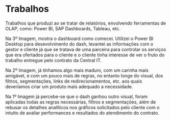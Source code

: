 # Trabalhos
Trabalhos que produzi ao se tratar de relatórios, envolvendo ferramentas de OLAP, como: Power BI, SAP Dashboards, Tableau, etc.

Na 3º Imagem, mostra o dashboard como comecei. Utilizei o Power BI Desktop para desevolvimento do dash, levantei as informações com o gestor e cliente já que se tratava de uma parceira para controlar os serviços que era ofertados para o cliente e o cliente tinha interesse de ver o fruto do trabalho entregue pelo contrato da Central IT.

Na 2º Imagem, já tínhamos algo mais maduro, com um carinha mais amigável, e com um pouco mais de regras, no entanto longe do visual, dos filtros, segmentações, links de redirecionamentos, etc. aos quais deveríamos criar um produto mais adequado a necessidade.

Na 1º Imagem já percebe-se que o dash ganhou outro visual, foram aplicadas todas as regras necessárias, filtros e segmentações, além de rebusar os detalhes analíticos nos gráficos solicitados pelo cliente com o intuito de avaliar performances e resultados do atendimento do contrato.
